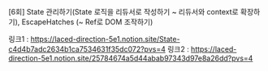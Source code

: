 [6회] State 관리하기(State 로직을 리듀서로 작성하기 ~ 리듀서와 context로 확장하기), EscapeHatches (~ Ref로 DOM 조작하기)

링크1 : https://laced-direction-5e1.notion.site/State-c4d4b7adc2634b1ca7534631f35dc072?pvs=4
링크2 : https://laced-direction-5e1.notion.site/25784674a5d44abab97343d97e8a26dd?pvs=4

